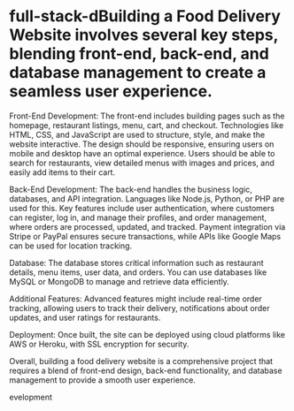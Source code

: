 # full-stack-dBuilding a Food Delivery Website involves several key steps, blending front-end, back-end, and database management to create a seamless user experience.

Front-End Development:
The front-end includes building pages such as the homepage, restaurant listings, menu, cart, and checkout. Technologies like HTML, CSS, and JavaScript are used to structure, style, and make the website interactive. The design should be responsive, ensuring users on mobile and desktop have an optimal experience. Users should be able to search for restaurants, view detailed menus with images and prices, and easily add items to their cart.

Back-End Development:
The back-end handles the business logic, databases, and API integration. Languages like Node.js, Python, or PHP are used for this. Key features include user authentication, where customers can register, log in, and manage their profiles, and order management, where orders are processed, updated, and tracked. Payment integration via Stripe or PayPal ensures secure transactions, while APIs like Google Maps can be used for location tracking.

Database:
The database stores critical information such as restaurant details, menu items, user data, and orders. You can use databases like MySQL or MongoDB to manage and retrieve data efficiently.

Additional Features:
Advanced features might include real-time order tracking, allowing users to track their delivery, notifications about order updates, and user ratings for restaurants.

Deployment:
Once built, the site can be deployed using cloud platforms like AWS or Heroku, with SSL encryption for security.

Overall, building a food delivery website is a comprehensive project that requires a blend of front-end design, back-end functionality, and database management to provide a smooth user experience.







evelopment

